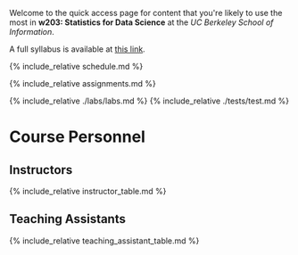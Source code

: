 Welcome to the quick access page for content that you're likely to use the most in **w203: Statistics for Data Science** at the *UC Berkeley School of Information*. 

A full syllabus is available at [this link](./syllabus.md). 

{% include_relative schedule.md %}

{% include_relative assignments.md %}

{% include_relative ./labs/labs.md %}
{% include_relative ./tests/test.md %}

# Course Personnel 
## Instructors 

{% include_relative instructor_table.md %}

## Teaching Assistants 
{% include_relative teaching_assistant_table.md %}


